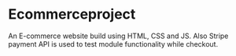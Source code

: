 # Ecommerceproject
An E-commerce website build using HTML, CSS and JS. Also Stripe payment API is used to test module functionality while checkout.
